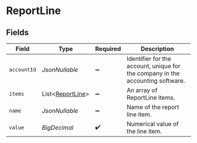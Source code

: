 # ReportLine


## Fields

| Field                                                                          | Type                                                                           | Required                                                                       | Description                                                                    |
| ------------------------------------------------------------------------------ | ------------------------------------------------------------------------------ | ------------------------------------------------------------------------------ | ------------------------------------------------------------------------------ |
| `accountId`                                                                    | *JsonNullable<String>*                                                         | :heavy_minus_sign:                                                             | Identifier for the account, unique for the company in the accounting software. |
| `items`                                                                        | List<[ReportLine](../../models/shared/ReportLine.md)>                          | :heavy_minus_sign:                                                             | An array of ReportLine items.                                                  |
| `name`                                                                         | *JsonNullable<String>*                                                         | :heavy_minus_sign:                                                             | Name of the report line item.                                                  |
| `value`                                                                        | *BigDecimal*                                                                   | :heavy_check_mark:                                                             | Numerical value of the line item.                                              |